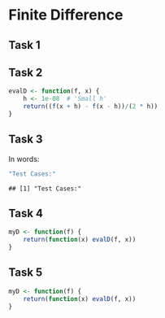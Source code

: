 Finite Difference
========================================================


## Task 1



## Task 2

```r
evalD <- function(f, x) {
    h <- 1e-08  # 'Small h'
    return((f(x + h) - f(x - h))/(2 * h))
}
```


## Task 3

In words:

```r
"Test Cases:"
```

```
## [1] "Test Cases:"
```


## Task 4

```r
myD <- function(f) {
    return(function(x) evalD(f, x))
}
```


## Task 5

```r
myD <- function(f) {
    return(function(x) evalD(f, x))
}
```






